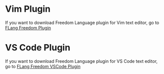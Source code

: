 # Vim Plugin
If you want to download Freedom Language plugin for Vim text editor,
go to [FLang Freedom Plugin](FLangPluginVim)
# VS Code Plugin
 If you want to download Freedom Language plugin for VS Code text editor,
go to [FLang Freedom VSCode  Plugin](https://github.com/vesodeveloper/My-first-extension-for-VS-code)
